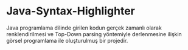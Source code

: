 # Java-Syntax-Highlighter
Java programlama dilinde girilen kodun gerçek zamanlı olarak renklendirilmesi ve Top-Down parsing yöntemiyle derlenmesine ilişkin görsel programlama ile oluşturulmuş bir projedir.
